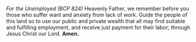 _For the Unemployed (BCP 824)_
Heavenly Father, we remember before you those who suffer want and anxiety from lack of work. Guide the people of this land so to use our public and private wealth that all may find suitable and fulfilling employment, and receive just payment for their labor; through Jesus Christ our Lord. **Amen.**
